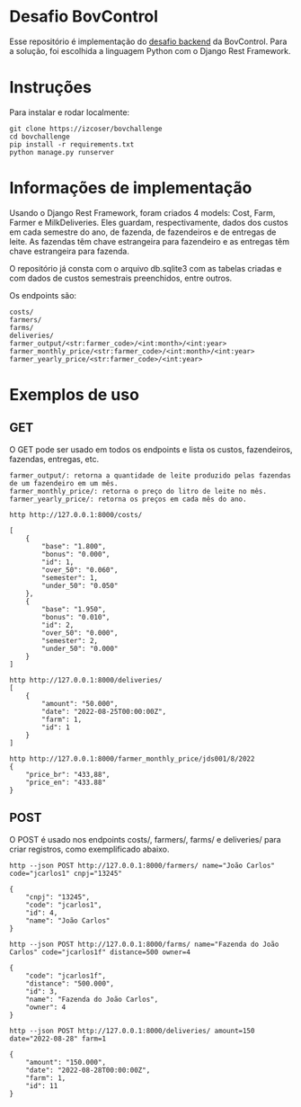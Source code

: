 # Desafio BovControl

Esse repositório é implementação do [desafio backend](https://github.com/bovcontrol/milk-hiring/blob/master/backend.md) da BovControl. Para a solução, foi escolhida a linguagem Python com o Django Rest Framework.

# Instruções

Para instalar e rodar localmente:

```
git clone https://izcoser/bovchallenge
cd bovchallenge
pip install -r requirements.txt
python manage.py runserver
```

# Informações de implementação

Usando o Django Rest Framework, foram criados 4 models: Cost, Farm, Farmer e MilkDeliveries. Eles guardam, respectivamente, dados dos custos em cada semestre do ano, de fazenda, de fazendeiros e de entregas de leite. As fazendas têm chave estrangeira para fazendeiro e as entregas têm chave estrangeira para fazenda.

O repositório já consta com o arquivo db.sqlite3 com as tabelas criadas e com dados de custos semestrais preenchidos, entre outros.

Os endpoints são: 

```
costs/
farmers/
farms/
deliveries/
farmer_output/<str:farmer_code>/<int:month>/<int:year>
farmer_monthly_price/<str:farmer_code>/<int:month>/<int:year>
farmer_yearly_price/<str:farmer_code>/<int:year>
```

# Exemplos de uso

## GET

O GET pode ser usado em todos os endpoints e lista os custos, fazendeiros, fazendas, entregas, etc.

```
farmer_output/: retorna a quantidade de leite produzido pelas fazendas de um fazendeiro em um mês.
farmer_monthly_price/: retorna o preço do litro de leite no mês.
farmer_yearly_price/: retorna os preços em cada mês do ano.
```

```
http http://127.0.0.1:8000/costs/

[
    {
        "base": "1.800",
        "bonus": "0.000",
        "id": 1,
        "over_50": "0.060",
        "semester": 1,
        "under_50": "0.050"
    },
    {
        "base": "1.950",
        "bonus": "0.010",
        "id": 2,
        "over_50": "0.000",
        "semester": 2,
        "under_50": "0.000"
    }
]
```

```
http http://127.0.0.1:8000/deliveries/
[
    {
        "amount": "50.000",
        "date": "2022-08-25T00:00:00Z",
        "farm": 1,
        "id": 1
    }
]
```
```
http http://127.0.0.1:8000/farmer_monthly_price/jds001/8/2022
{
    "price_br": "433,88",
    "price_en": "433.88"
}

```

## POST

O POST é usado nos endpoints costs/, farmers/, farms/ e deliveries/ para criar registros, como exemplificado abaixo.

```
http --json POST http://127.0.0.1:8000/farmers/ name="João Carlos" code="jcarlos1" cnpj="13245"

{
    "cnpj": "13245",
    "code": "jcarlos1",
    "id": 4,
    "name": "João Carlos"
}
```


```
http --json POST http://127.0.0.1:8000/farms/ name="Fazenda do João Carlos" code="jcarlos1f" distance=500 owner=4

{
    "code": "jcarlos1f",
    "distance": "500.000",
    "id": 3,
    "name": "Fazenda do João Carlos",
    "owner": 4
}

```



```
http --json POST http://127.0.0.1:8000/deliveries/ amount=150 date="2022-08-28" farm=1

{
    "amount": "150.000",
    "date": "2022-08-28T00:00:00Z",
    "farm": 1,
    "id": 11
}

```
